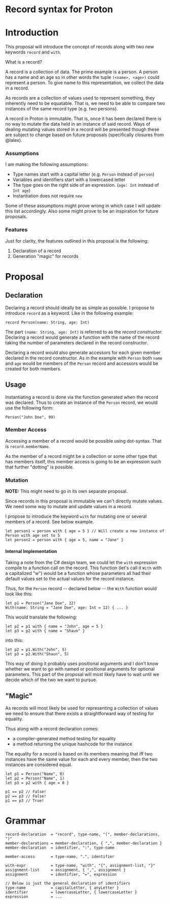 # Record syntax for Proton

Introduction
============

This proposal will introduce the concept of records along with
two new keywords `record` and `with`.

What is a record?

A record is a collection of data. The prime example is a person.
A person has a name and an age so in other words the tuple `(<name>, <age>)`
could represent a person.
To give name to this representation, we collect the data in a record.

As records are a collection of values used to represent something, they
inherently need to be equatable. That is, we need to be able to compare
two instances of the same record type (e.g. two persons).

A record in Proton is immutable. That is, once it has been declared
there is no way to mutate the data held in an instance of said record.
Ways of dealing mutating values stored in a record will be presented
though these are subject to change based on future proposals (specifically
closures from @lalex).

### Assumptions

I am making the following assumptions:

* Type names start with a capital letter (e.g. `Person` instead of `person`)
* Variables and identifiers start with a lowercased letter
* The type goes on the right side of an expression. (`age: Int` instead of `Int age`)
* Instantiation does not require `new`
 
Some of these assumptions might prove wrong in which case I will update
this list accordingly. Also some might prove to be an inspiration for
future proposals.

### Features

Just for clarity, the features outlined in this proposal is the following:

1. Declaration of a record
2. Generation "magic" for records

Proposal
========

Declaration
-----------

Declaring a record should ideally be as simple as possible.
I propose to introduce `record` as a keyword.
Like in the following example:

    record Person(name: String, age: Int)

The part `(name: String, age: Int)` is referred to as the _record constructor_.
Declaring a record would generate a function with the name of the record
taking the number of parameters declared in the record constructor.

Declaring a record would also generate accessors for each given member
declared in the record constructor.
As in the example with `Person` both `name` and `age` would be members of
the `Person` record and accessors would be created for both members.

Usage
-----

Instantiating a record is done via the function generated when the record
was declared.
Thus to create an instance of the `Person` record, we would use the
following form:

    Person("John Doe", 99)

### Member Access

Accessing a member of a record would be possible using dot-syntax.
That is `record.memberName`.

As the member of a record might be a collection or some other type
that has members itself, this member access is going to be an expression
such that further "dotting" is possible.

### Mutation

**NOTE:** This might need to go in its own separate proposal.

Since records in this proposal is immutable we can't directly
mutate values.
We need some way to mutate and update values in a record.

I propose to introduce the keyword `with` for mutating one or several
members of a record.
See below example.

    let person1 = person with { age = 5 } // Will create a new instance of Person with age set to 5
    let person2 = person with { age = 5, name = "Jane" }

#### Internal Implementation

Taking a note from the C# design team, we could let the `with` expression
compile to a function call on the record.
This function (let's call it `With` with a capitalized "w") would be a
function whose parameters all had their default values set to the actual
values for the record instance.

Thus, for the `Person` record -- declared below -- the `With` function 
would look like this:

    let p1 = Person("Jane Doe", 12)
    With(name: String = "Jane Doe", age: Int = 12) { ... }

This would translate the following:

    let p2 = p1 with { name = "John", age = 5 }
    let p3 = p2 with { name = "Shaun" }

into this:

    let p2 = p1.With("John", 5)
    let p3 = p2.With("Shaun", 5)

This way of doing it probably uses positional arguments and I don't know
whether we want to go with named or positional arguments for optional
parameters.
This part of the proposal will most likely have to wait until we decide
which of the two we want to pursue.

"Magic"
-------

As records will most likely be used for representing a collection
of values we need to ensure that there exists a straightforward way
of testing for equality.

Thus along with a record declaration comes:

* a compiler-generated method testing for equality
* a method returning the unique hashcode for the instance

The equality for a record is based on its members meaning that iff two
instances have the same value for each and every member, then the two
instances are considered equal.

~~~
let p1 = Person("Name", 0)
let p2 = Person("Name", 1)
let p3 = p2 with { age = 0 }

p1 == p2 // False!
p2 == p3 // False!
p1 == p3 // True!
~~~

Grammar
=======

~~~
record-declaration  = "record", type-name, "(", member-declarations, ")"
member-declarations = member-declaration, { ",", member-declaration }
member-declaration  = identifier, ":", type-name

member-access       = type-name, ".", identifier

with-expr           = type-name, "with", "{", assignment-list, "}"
assignment-list     = assignment, { ",", assignment }
assignment          = identifier, "=", expression

// Below is just the general declaration of identifiers
type-name           = capitalLetter, { anyLetter }
identifier          = lowercaseLetter, { lowercaseLetter }
expression          = ...
~~~
